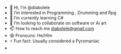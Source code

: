 - 👋 Hi, I’m @diabolele
- 👀 I’m interested in Programming , Drumming and Rpg
- 🌱 I’m currently learning C#
- 💞️ I’m looking to collaborate on software or Ai art 
- 📫 How to reach me diabolele@gmail.com
- 😄 Pronouns: He/HIm
- ⚡ Fun fact: Usually considered a Pyromaniac
- 

<!---
diabolele/diabolele is a ✨ special ✨ repository because its `README.md` (this file) appears on your GitHub profile.
You can click the Preview link to take a look at your changes.
--->
